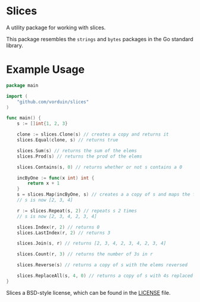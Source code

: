 # Slices
A utility package for working with slices.

This package resembles the `strings` and `bytes` packages in the Go standard library.

# Example Usage

```go
package main

import (
	"github.com/vorduin/slices"
)

func main() {
	s := []int{1, 2, 3}

	clone := slices.Clone(s) // creates a copy and returns it
	slices.Equal(clone, s) // returns true

	slices.Sum(s) // returns the sum of the elems
	slices.Prod(s) // returns the prod of the elems

	slices.Contains(s, 0) // returns whether or not s contains a 0

	incByOne := func(x int) int {
		return x + 1
	}
	s = slices.Map(incByOne, s) // creates a a copy of s and maps the function on it
	// s is now [2, 3, 4]

	r := slices.Repeat(s, 2) // repeats s 2 times
	// s is now [2, 3, 4, 2, 3, 4]

	slices.Index(r, 2) // returns 0
	slices.LastIndex(r, 2) // returns 3

	slices.Join(s, r) // returns [2, 3, 4, 2, 3, 4, 2, 3, 4]

	slices.Count(r, 3) // returns the number of 3s in r

	slices.Reverse(s) // returns a copy of s with the elems reversed

	slices.ReplaceAll(s, 4, 0) // returns a copy of s with 4s replaced by 0s
}
```

Slices a BSD-style license, which can be found in the [LICENSE](https://github.com/vorduin/slices/blob/main/LICENSE) file.
